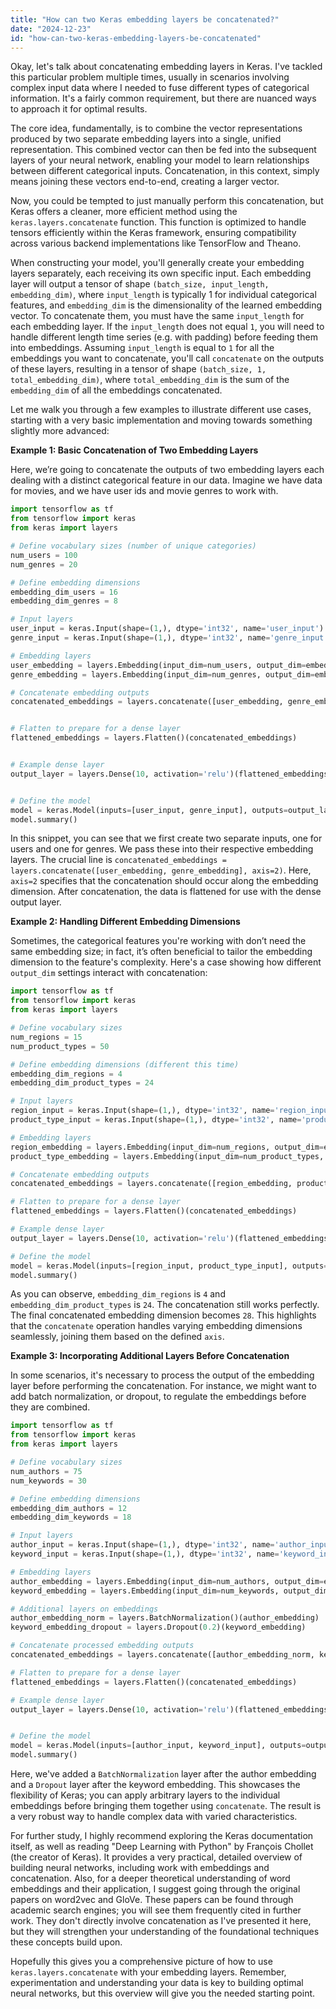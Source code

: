 ```yaml
---
title: "How can two Keras embedding layers be concatenated?"
date: "2024-12-23"
id: "how-can-two-keras-embedding-layers-be-concatenated"
---
```


Okay, let's talk about concatenating embedding layers in Keras. I've tackled this particular problem multiple times, usually in scenarios involving complex input data where I needed to fuse different types of categorical information. It's a fairly common requirement, but there are nuanced ways to approach it for optimal results.

The core idea, fundamentally, is to combine the vector representations produced by two separate embedding layers into a single, unified representation. This combined vector can then be fed into the subsequent layers of your neural network, enabling your model to learn relationships between different categorical inputs. Concatenation, in this context, simply means joining these vectors end-to-end, creating a larger vector.

Now, you could be tempted to just manually perform this concatenation, but Keras offers a cleaner, more efficient method using the `keras.layers.concatenate` function. This function is optimized to handle tensors efficiently within the Keras framework, ensuring compatibility across various backend implementations like TensorFlow and Theano.

When constructing your model, you'll generally create your embedding layers separately, each receiving its own specific input. Each embedding layer will output a tensor of shape `(batch_size, input_length, embedding_dim)`, where `input_length` is typically 1 for individual categorical features, and `embedding_dim` is the dimensionality of the learned embedding vector. To concatenate them, you must have the same `input_length` for each embedding layer. If the `input_length` does not equal `1`, you will need to handle different length time series (e.g. with padding) before feeding them into embeddings. Assuming `input_length` is equal to `1` for all the embeddings you want to concatenate, you'll call `concatenate` on the outputs of these layers, resulting in a tensor of shape `(batch_size, 1, total_embedding_dim)`, where `total_embedding_dim` is the sum of the `embedding_dim` of all the embeddings concatenated.

Let me walk you through a few examples to illustrate different use cases, starting with a very basic implementation and moving towards something slightly more advanced:

**Example 1: Basic Concatenation of Two Embedding Layers**

Here, we’re going to concatenate the outputs of two embedding layers each dealing with a distinct categorical feature in our data. Imagine we have data for movies, and we have user ids and movie genres to work with.

```python
import tensorflow as tf
from tensorflow import keras
from keras import layers

# Define vocabulary sizes (number of unique categories)
num_users = 100
num_genres = 20

# Define embedding dimensions
embedding_dim_users = 16
embedding_dim_genres = 8

# Input layers
user_input = keras.Input(shape=(1,), dtype='int32', name='user_input')
genre_input = keras.Input(shape=(1,), dtype='int32', name='genre_input')

# Embedding layers
user_embedding = layers.Embedding(input_dim=num_users, output_dim=embedding_dim_users, name='user_embedding')(user_input)
genre_embedding = layers.Embedding(input_dim=num_genres, output_dim=embedding_dim_genres, name='genre_embedding')(genre_input)

# Concatenate embedding outputs
concatenated_embeddings = layers.concatenate([user_embedding, genre_embedding], axis=2)


# Flatten to prepare for a dense layer
flattened_embeddings = layers.Flatten()(concatenated_embeddings)


# Example dense layer
output_layer = layers.Dense(10, activation='relu')(flattened_embeddings)


# Define the model
model = keras.Model(inputs=[user_input, genre_input], outputs=output_layer)
model.summary()

```

In this snippet, you can see that we first create two separate inputs, one for users and one for genres. We pass these into their respective embedding layers. The crucial line is `concatenated_embeddings = layers.concatenate([user_embedding, genre_embedding], axis=2)`. Here, `axis=2` specifies that the concatenation should occur along the embedding dimension. After concatenation, the data is flattened for use with the dense output layer.

**Example 2: Handling Different Embedding Dimensions**

Sometimes, the categorical features you're working with don’t need the same embedding size; in fact, it’s often beneficial to tailor the embedding dimension to the feature's complexity. Here's a case showing how different `output_dim` settings interact with concatenation:

```python
import tensorflow as tf
from tensorflow import keras
from keras import layers

# Define vocabulary sizes
num_regions = 15
num_product_types = 50

# Define embedding dimensions (different this time)
embedding_dim_regions = 4
embedding_dim_product_types = 24

# Input layers
region_input = keras.Input(shape=(1,), dtype='int32', name='region_input')
product_type_input = keras.Input(shape=(1,), dtype='int32', name='product_type_input')

# Embedding layers
region_embedding = layers.Embedding(input_dim=num_regions, output_dim=embedding_dim_regions, name='region_embedding')(region_input)
product_type_embedding = layers.Embedding(input_dim=num_product_types, output_dim=embedding_dim_product_types, name='product_type_embedding')(product_type_input)

# Concatenate embedding outputs
concatenated_embeddings = layers.concatenate([region_embedding, product_type_embedding], axis=2)

# Flatten to prepare for a dense layer
flattened_embeddings = layers.Flatten()(concatenated_embeddings)

# Example dense layer
output_layer = layers.Dense(10, activation='relu')(flattened_embeddings)

# Define the model
model = keras.Model(inputs=[region_input, product_type_input], outputs=output_layer)
model.summary()
```

As you can observe, `embedding_dim_regions` is `4` and `embedding_dim_product_types` is `24`. The concatenation still works perfectly. The final concatenated embedding dimension becomes `28`. This highlights that the `concatenate` operation handles varying embedding dimensions seamlessly, joining them based on the defined `axis`.

**Example 3: Incorporating Additional Layers Before Concatenation**

In some scenarios, it's necessary to process the output of the embedding layer before performing the concatenation. For instance, we might want to add batch normalization, or dropout, to regulate the embeddings before they are combined.

```python
import tensorflow as tf
from tensorflow import keras
from keras import layers

# Define vocabulary sizes
num_authors = 75
num_keywords = 30

# Define embedding dimensions
embedding_dim_authors = 12
embedding_dim_keywords = 18

# Input layers
author_input = keras.Input(shape=(1,), dtype='int32', name='author_input')
keyword_input = keras.Input(shape=(1,), dtype='int32', name='keyword_input')

# Embedding layers
author_embedding = layers.Embedding(input_dim=num_authors, output_dim=embedding_dim_authors, name='author_embedding')(author_input)
keyword_embedding = layers.Embedding(input_dim=num_keywords, output_dim=embedding_dim_keywords, name='keyword_embedding')(keyword_input)

# Additional layers on embeddings
author_embedding_norm = layers.BatchNormalization()(author_embedding)
keyword_embedding_dropout = layers.Dropout(0.2)(keyword_embedding)

# Concatenate processed embedding outputs
concatenated_embeddings = layers.concatenate([author_embedding_norm, keyword_embedding_dropout], axis=2)

# Flatten to prepare for a dense layer
flattened_embeddings = layers.Flatten()(concatenated_embeddings)

# Example dense layer
output_layer = layers.Dense(10, activation='relu')(flattened_embeddings)


# Define the model
model = keras.Model(inputs=[author_input, keyword_input], outputs=output_layer)
model.summary()

```

Here, we've added a `BatchNormalization` layer after the author embedding and a `Dropout` layer after the keyword embedding. This showcases the flexibility of Keras; you can apply arbitrary layers to the individual embeddings before bringing them together using `concatenate`. The result is a very robust way to handle complex data with varied characteristics.

For further study, I highly recommend exploring the Keras documentation itself, as well as reading "Deep Learning with Python" by François Chollet (the creator of Keras). It provides a very practical, detailed overview of building neural networks, including work with embeddings and concatenation. Also, for a deeper theoretical understanding of word embeddings and their application, I suggest going through the original papers on word2vec and GloVe. These papers can be found through academic search engines; you will see them frequently cited in further work. They don't directly involve concatenation as I've presented it here, but they will strengthen your understanding of the foundational techniques these concepts build upon.

Hopefully this gives you a comprehensive picture of how to use `keras.layers.concatenate` with your embedding layers. Remember, experimentation and understanding your data is key to building optimal neural networks, but this overview will give you the needed starting point.
